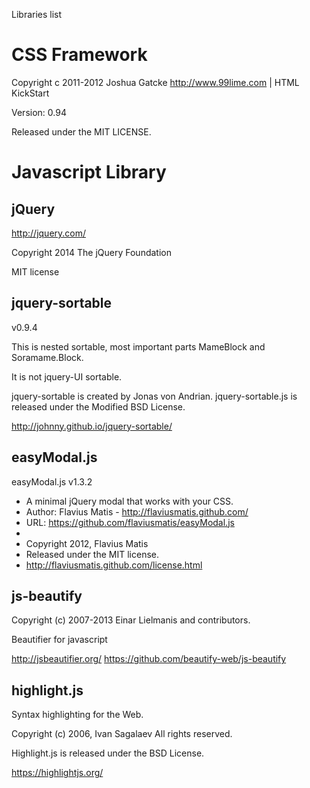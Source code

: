 Libraries list

# CSS Framework

Copyright c 2011-2012 Joshua Gatcke http://www.99lime.com | HTML KickStart

Version: 0.94

Released under the MIT LICENSE.



# Javascript Library


## jQuery

http://jquery.com/

Copyright 2014 The jQuery Foundation

MIT license


## jquery-sortable

v0.9.4

This is nested sortable, most important parts MameBlock and Soramame.Block.

It is not jquery-UI sortable.

jquery-sortable is created by Jonas von Andrian.
jquery-sortable.js is released under the Modified BSD License.

http://johnny.github.io/jquery-sortable/



## easyModal.js

easyModal.js v1.3.2
* A minimal jQuery modal that works with your CSS.
* Author: Flavius Matis - http://flaviusmatis.github.com/
* URL: https://github.com/flaviusmatis/easyModal.js
*
* Copyright 2012, Flavius Matis
* Released under the MIT license.
* http://flaviusmatis.github.com/license.html


## js-beautify

Copyright (c) 2007-2013 Einar Lielmanis and contributors.

Beautifier for javascript

http://jsbeautifier.org/
https://github.com/beautify-web/js-beautify


## highlight.js

Syntax highlighting for the Web.

Copyright (c) 2006, Ivan Sagalaev All rights reserved.

Highlight.js is released under the BSD License.

https://highlightjs.org/




